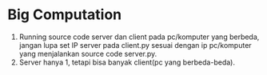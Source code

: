 # Big Computation

1. Running source code server dan client pada pc/komputer yang berbeda, jangan lupa set IP server pada client.py sesuai dengan ip pc/komputer yang menjalankan source code server.py.
2. Server hanya 1, tetapi bisa banyak client(pc yang berbeda-beda).
